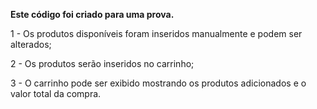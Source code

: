 **Este código foi criado para uma prova.**

1 - Os produtos disponíveis foram inseridos manualmente e podem ser alterados;

2 - Os produtos serão inseridos no carrinho;

3 - O carrinho pode ser exibido mostrando os produtos adicionados e o valor total da compra.